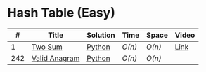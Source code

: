 # Hash Table \(Easy\)

| \# | Title | Solution | Time | Space | Video |
| --- | --- | --- | --- | --- | --- |
| 1 | [Two Sum](https://leetcode.com/problems/two-sum/) | [Python](two-sum.md) | _O\(n\)_ | _O\(n\)_ | [Link](https://www.youtube.com/watch?v=uajne4jeGaA) |
| 242 | [Valid Anagram](https://leetcode.com/problems/valid-anagram/description/) | [Python](valid-anagram.md) | _O\(n\)_ | _O\(n\)_ |  |

